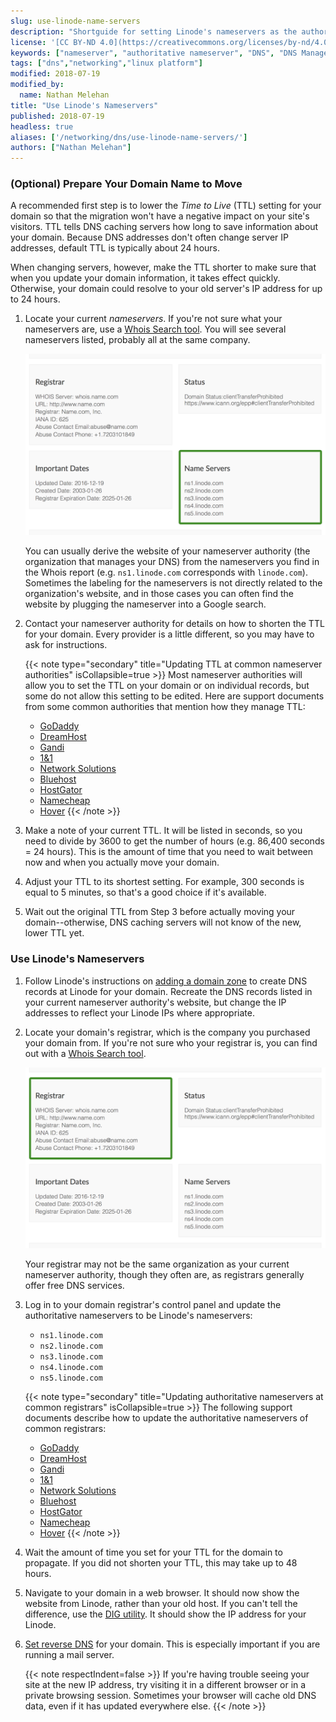 ```yaml
---
slug: use-linode-name-servers
description: "Shortguide for setting Linode's nameservers as the authoritative nameservers for a domain"
license: '[CC BY-ND 4.0](https://creativecommons.org/licenses/by-nd/4.0)'
keywords: ["nameserver", "authoritative nameserver", "DNS", "DNS Manager"]
tags: ["dns","networking","linux platform"]
modified: 2018-07-19
modified_by:
  name: Nathan Melehan
title: "Use Linode's Nameservers"
published: 2018-07-19
headless: true
aliases: ['/networking/dns/use-linode-name-servers/']
authors: ["Nathan Melehan"]
---
```


### (Optional) Prepare Your Domain Name to Move

A recommended first step is to lower the *Time to Live* (TTL) setting for your domain so that the migration won't have a negative impact on your site's visitors. TTL tells DNS caching servers how long to save information about your domain. Because DNS addresses don't often change server IP addresses, default TTL is typically about 24 hours.

When changing servers, however, make the TTL shorter to make sure that when you update your domain information, it takes effect quickly. Otherwise, your domain could resolve to your old server's IP address for up to 24 hours.

1.  Locate your current *nameservers*. If you're not sure what your nameservers are, use a [Whois Search tool](https://whois.icann.org/). You will see several nameservers listed, probably all at the same company.

    ![linode.com nameservers](whois-icann-name-servers.png "whois.icann.org lookup of nameservers for linode.com")

    You can usually derive the website of your nameserver authority (the organization that manages your DNS) from the nameservers you find in the Whois report (e.g. `ns1.linode.com` corresponds with `linode.com`). Sometimes the labeling for the nameservers is not directly related to the organization's website, and in those cases you can often find the website by plugging the nameserver into a Google search.

1.  Contact your nameserver authority for details on how to shorten the TTL for your domain. Every provider is a little different, so you may have to ask for instructions.

    {{< note type="secondary" title="Updating TTL at common nameserver authorities" isCollapsible=true >}}
    Most nameserver authorities will allow you to set the TTL on your domain or on individual records, but some do not allow this setting to be edited. Here are support documents from some common authorities that mention how they manage TTL:

    -   [GoDaddy](https://www.godaddy.com/help/change-the-ttl-value-for-your-dns-records-20238)
    -   [DreamHost](https://help.dreamhost.com/hc/en-us/articles/215840248-DNS-propagation-overview)
    -   [Gandi](http://wiki.gandi.net/en/dns/zone/expert)
    -   [1&1](https://www.1and1.com/help/domains/general-information-about-dns-settings/time-required-for-dns-changes/)
    -   [Network Solutions](http://www.networksolutions.com/support/how-to-manage-advanced-dns-records/)
    -   [Bluehost](https://my.bluehost.com/hosting/help/559)
    -   [HostGator](https://support.hostgator.com/articles/when-will-my-domain-start-working-propagation#ttl)
    -   [Namecheap](https://www.namecheap.com/support/knowledgebase/article.aspx/434/2237/how-do-i-set-up-host-records-for-a-domain)
    -   [Hover](https://help.hover.com/hc/en-us/articles/217282457-How-to-Edit-DNS-records-A-AAAA-CNAME-MX-TXT-SRV)
    {{< /note >}}

1.  Make a note of your current TTL. It will be listed in seconds, so you need to divide by 3600 to get the number of hours (e.g. 86,400 seconds = 24 hours). This is the amount of time that you need to wait between now and when you actually move your domain.

1.  Adjust your TTL to its shortest setting. For example, 300 seconds is equal to 5 minutes, so that's a good choice if it's available.

1.  Wait out the original TTL from Step 3 before actually moving your domain--otherwise, DNS caching servers will not know of the new, lower TTL yet.

### Use Linode's Nameservers

1.  Follow Linode's instructions on [adding a domain zone](/docs/products/networking/dns-manager/guides/create-domain/) to create DNS records at Linode for your domain. Recreate the DNS records listed in your current nameserver authority's website, but change the IP addresses to reflect your Linode IPs where appropriate.

1.  Locate your domain's registrar, which is the company you purchased your domain from. If you're not sure who your registrar is, you can find out with a [Whois Search tool](https://whois.icann.org/).

    ![linode.com nameservers](whois-icann-registrar.png "whois.icann.org lookup of nameservers for linode.com")

    Your registrar may not be the same organization as your current nameserver authority, though they often are, as registrars generally offer free DNS services.

1.  Log in to your domain registrar's control panel and update the authoritative nameservers to be Linode's nameservers:

    *  `ns1.linode.com`
    *  `ns2.linode.com`
    *  `ns3.linode.com`
    *  `ns4.linode.com`
    *  `ns5.linode.com`

    {{< note type="secondary" title="Updating authoritative nameservers at common registrars" isCollapsible=true >}}
    The following support documents describe how to update the authoritative nameservers of common registrars:

    -   [GoDaddy](https://support.hostgator.com/articles/how-to-change-godaddy-name-servers)
    -   [DreamHost](https://help.dreamhost.com/hc/en-us/articles/216385417-How-do-I-change-my-nameservers-at-DreamHost)
    -   [Gandi](https://doc.gandi.net/en/dns/change/)
    -   [1&1](https://www.1and1.com/help/domains/using-your-own-name-servers/using-your-own-name-servers-for-a-domain/)
    -   [Network Solutions](http://www.networksolutions.com/support/move-dns-to-a-new-server/)
    -   [Bluehost](https://my.bluehost.com/hosting/help/transfer_client_start)
    -   [HostGator](https://support.hostgator.com/articles/how-do-i-manage-the-domain-i-bought-from-hostgator)
    -   [Namecheap](https://www.namecheap.com/support/knowledgebase/article.aspx/767/10/how-can-i-change-the-nameservers-for-my-domain)
    -   [Hover](https://help.hover.com/hc/en-us/articles/217282477-How-to-Change-your-domain-nameservers-DNS-servers-)
    {{< /note >}}

1.  Wait the amount of time you set for your TTL for the domain to propagate. If you did not shorten your TTL, this may take up to 48 hours.

1.  Navigate to your domain in a web browser. It should now show the website from Linode, rather than your old host. If you can't tell the difference, use the [DIG utility](http://www.kloth.net/services/dig.php). It should show the IP address for your Linode.

1.  [Set reverse DNS](/docs/products/compute/compute-instances/guides/configure-rdns/) for your domain. This is especially important if you are running a mail server.

    {{< note respectIndent=false >}}
If you're having trouble seeing your site at the new IP address, try visiting it in a different browser or in a private browsing session. Sometimes your browser will cache old DNS data, even if it has updated everywhere else.
{{< /note >}}
